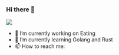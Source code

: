 ### Hi there 👋

<!--
**Z-A2G65S-Z-A2G65S** is a ✨ _special_ ✨ repository because its `README.md` (this file) appears on your GitHub profile.

Here are some ideas to get you started:

- 🔭 I’m currently working on Eating
- 🌱 I’m currently learning Golang and Rust
- 👯 I’m looking to collaborate on ...
- 🤔 I’m looking for help with ...
- 💬 Ask me about anything
- 📫 How to reach me: ![website](https://www.btb.sh)
- 😄 Pronouns: ...
- ⚡ Fun fact: ...
-->
![](https://github-readme-stats.vercel.app/api?username=Z-A2G65S&line_height=20)
- 🔭 I’m currently working on Eating
- 🌱 I’m currently learning Golang and Rust
- 📫 How to reach me: [](https://www.btb.sh)

